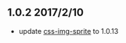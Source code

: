 ## 1.0.2  2017/2/10
* update [css-img-sprite](https://github.com/king-king/css-img-sprite) to 1.0.13
